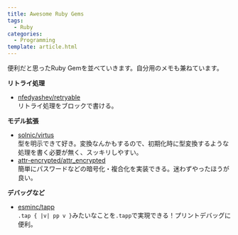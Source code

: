 ```yaml
---
title: Awesome Ruby Gems
tags:
  - Ruby
categories:
  - Programming
template: article.html
---
```

便利だと思ったRuby Gemを並べていきます。自分用のメモも兼ねています。

**リトライ処理**  

- <i class="fa fa-github"></i> [nfedyashev/retryable](https://github.com/nfedyashev/retryable)  
  リトライ処理をブロックで書ける。

**モデル拡張**

- <i class="fa fa-github"></i> [solnic/virtus](https://github.com/solnic/virtus)  
  型を明示できて好き。変換なんかもするので、初期化時に型変換するような処理を書く必要が無く、スッキリしやすい。
- <i class="fa fa-github"></i> [attr-encrypted/attr_encrypted](https://github.com/attr-encrypted/attr_encrypted)  
  簡単にパスワードなどの暗号化・複合化を実装できる。迷わずやったほうが良い。

**デバッグなど**

- <i class="fa fa-github"></i> [esminc/tapp](https://github.com/esminc/tapp)  
  `.tap { |v| pp v }`みたいなことを`.tapp`で実現できる！プリントデバッグに便利。
